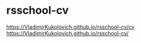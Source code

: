 # rsschool-cv
https://VladimirKukolovich.github.io/rsschool-cv/cv
https://VladimirKukolovich.github.io/rsschool-cv/